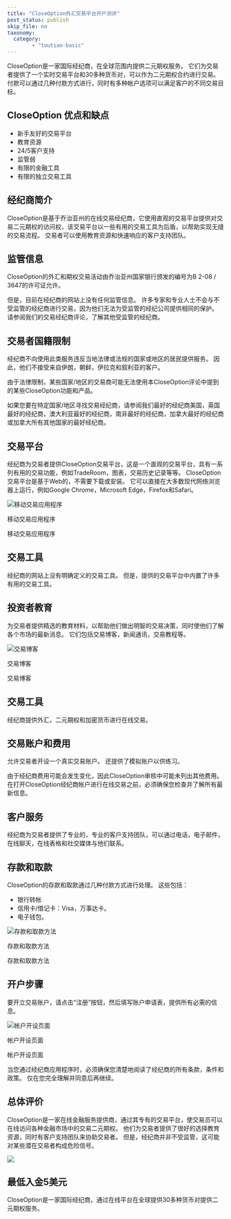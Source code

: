 ```yaml
---
title: "CloseOption外汇交易平台开户测评"
post_status: publish
skip_file: no
taxonomy:
  category:
        - "toutiao-basic"
---
```


CloseOption是一家国际经纪商，在全球范围内提供二元期权服务。 它们为交易者提供了一个实时交易平台和30多种货币对，可以作为二元期权合约进行交易。 付款可以通过几种付款方式进行，同时有多种帐户选项可以满足客户的不同交易目标。

## CloseOption 优点和缺点

- 新手友好的交易平台
- 教育资源
- 24/5客户支持
- 监管弱
- 有限的金融工具
- 有限的独立交易工具

## 经纪商简介

CloseOption是基于乔治亚州的在线交易经纪商，它使用直观的交易平台提供对交易二元期权的访问权，该交易平台以一些有用的交易工具为后盾，以帮助实现无缝的交易流程。 交易者可以使用教育资源和快速响应的客户支持团队。

## 监管信息

CloseOption的外汇和期权交易活动由乔治亚州国家银行颁发的编号为B 2-08 / 3647的许可证允许。

但是，目前在经纪商的网站上没有任何监管信息。 许多专家和专业人士不会与不受监管的经纪商进行交易，因为他们无法为受监管的经纪公司提供相同的保护。 请参阅我们的交易经纪商评论，了解其他受监管的经纪商。

## 交易者国籍限制

经纪商不向使用此类服务​​违反当地法律或法规的国家或地区的居民提供服务。 因此，他们不接受来自伊朗，朝鲜，伊拉克和叙利亚的客户。

由于法律限制，某些国家/地区的交易商可能无法使用本CloseOption评论中提到的某些CloseOption功能和产品。

如果您要在特定国家/地区寻找交易经纪商，请参阅我们最好的经纪商美国，英国最好的经纪商，澳大利亚最好的经纪商，南非最好的经纪商，加拿大最好的经纪商或加拿大所有其他国家的最好经纪商。

## 交易平台

经纪商为交易者提供CloseOption交易平台，这是一个直观的交易平台，具有一系列有用的交易功能，例如TradeRoom，图表，交易历史记录等等。 CloseOption交易平台是基于Web的，不需要下载或安装。 它可以直接在大多数现代网络浏览器上运行，例如Google Chrome，Microsoft Edge，Firefox和Safari。

![移动交易应用程序](https://cdn.fendou.la/funstoutiao/2020/11/CloseOption-Review-Mobile-Trading-App.png "移动交易应用程序")

移动交易应用程序

移动交易应用程序

## 交易工具

经纪商的网站上没有明确定义的交易工具。 但是，提供的交易平台中内置了许多有用的交易工具。

## 投资者教育

为交易者提供精选的教育材料，以帮助他们做出明智的交易决策，同时使他们了解各个市场的最新消息。 它们包括交易博客，新闻通讯，交易教程等。

![交易博客](https://cdn.fendou.la/funstoutiao/2020/11/CloseOption-Review-Blogs-1024x684.jpg "交易博客")

交易博客

交易博客

## 交易工具

经纪商提供外汇，二元期权和加密货币进行在线交易。

## 交易账户和费用

允许交易者开设一个真实交易账户。 还提供了模拟账户以供练习。

由于经纪商费用可能会发生变化，因此CloseOption审核中可能未列出其他费用。 在打开CloseOption经纪商帐户进行在线交易之前，必须确保您检查并了解所有最新信息。

## 客户服务

经纪商为交易者提供了专业的，专业的客户支持团队，可以通过电话，电子邮件，在线聊天，在线表格和社交媒体与他们联系。

## 存款和取款

CloseOption的存款和取款通过几种付款方式进行处理。 这些包括：

- 银行转帐
- 信用卡/借记卡：Visa，万事达卡。
- 电子钱包。

![存款和取款方法](https://cdn.fendou.la/funstoutiao/2020/11/CloseOption-Review-Deposit-and-Withdrawal-Methods.jpg "存款和取款方法")

存款和取款方法

存款和取款方法

## 开户步骤

要开立交易账户，请点击“注册”按钮，然后填写账户申请表，提供所有必需的信息。

![帐户开设页面](https://cdn.fendou.la/funstoutiao/2020/11/CloseOption-Review-Account-Opening-Page.jpg "帐户开设页面")

帐户开设页面

帐户开设页面

当您通过经纪商应用程序时，必须确保您清楚地阅读了经纪商的所有条款，条件和政策。 仅在您完全理解并同意后再继续。

## 总体评价

CloseOption是一家在线金融服务提供商，通过其专有的交易平台，使交易员可以在线访问各种金融市场中的交易二元期权。 他们为交易者提供了很好的选择教育资源，同时有客户支持团队来协助交易者。 但是，经纪商并非不受监管，这可能对某些潜在交易者构成危险信号。

![](https://cdn.fendou.la/funstoutiao/2020/11/CloseOption-Logo.png)

## 最低入金5美元

CloseOption是一家国际经纪商，通过在线平台在全球提供30多种货币对提供二元期权服务。
